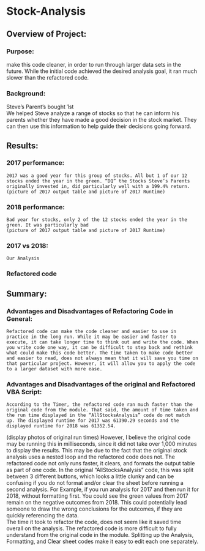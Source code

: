 # Stock-Analysis
## Overview of Project:
### Purpose: 
 make this code cleaner, in order to run through larger data sets in the future. While the initial code achieved the desired analysis goal, it ran much slower than the refactored code.  
### Background: 
Steve’s Parent’s bought 
1st 	
We helped Steve analyze a range of stocks so that he can inform his parents whether they have made a good decision in the stock market. They can then use this information to help guide their decisions going forward. 
## Results:
### 2017 performance: 
	2017 was a good year for this group of stocks. All but 1 of our 12 stocks ended the year in the green. “DQ” the Stocks Steve’s Parents originally invested in, did particularly well with a 199.4% return.  
	(picture of 2017 output table and picture of 2017 Runtime)
### 2018 performance: 
	Bad year for stocks, only 2 of the 12 stocks ended the year in the green. It was particularly bad 
	(picture of 2017 output table and picture of 2017 Runtime)
### 2017 vs 2018:
	Our Analysis 
### Refactored code 

## Summary:
### Advantages and Disadvantages of Refactoring Code in General:
	Refactored code can make the code cleaner and easier to use in practice in the long run. While it may be easier and faster to execute, it can take longer time to think out and write the code. When you write code one way, it can be difficult to step back and rethink what could make this code better. The time taken to make code better and easier to read, does not always mean that it will save you time on that particular project. However, it will allow you to apply the code to a larger dataset with more ease. 
### Advantages and Disadvantages of the original and Refactored VBA Script:
	
	According to the Timer, the refactored code ran much faster than the original code from the module. That said, the amount of time taken and the run time displayed in the “AllStocksAnalysis” code do not match up. The displayed runtime for 2017 was 61390.29 seconds and the displayed runtime for 2018 was 61352.54. 
(display photos of original run times)
However, I believe the original code may be running this in milliseconds, since it did not take over 1,000 minutes to display the results. This may be due to the fact that the original stock analysis uses a nested loop and the refactored code does not. The refactored code not only runs faster, it clears, and formats the output table as part of one code. In the original “AllStocksAnalysis” code, this was split between 3 different buttons, which looks a little clunky and can be confusing if you do not format and/or clear the sheet before running a second analysis. For Example, if you run analysis for 2017 and then run it for 2018, without formatting first. You could see the green values from 2017 remain on the negative outcomes from 2018. This could potentially lead someone to draw the wrong conclusions for the outcomes, if they are quickly referencing the data.  
The time it took to refactor the code, does not seem like it saved time overall on the analysis. The refactored code is more difficult to fully understand from the original code in the module. Splitting up the Analysis, Formatting, and Clear sheet codes make it easy to edit each one separately.

